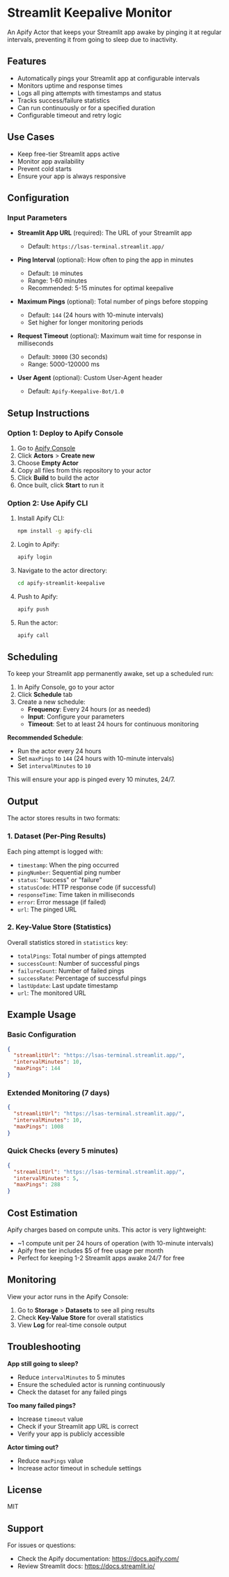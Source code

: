 # Streamlit Keepalive Monitor

An Apify Actor that keeps your Streamlit app awake by pinging it at regular intervals, preventing it from going to sleep due to inactivity.

## Features

- Automatically pings your Streamlit app at configurable intervals
- Monitors uptime and response times
- Logs all ping attempts with timestamps and status
- Tracks success/failure statistics
- Can run continuously or for a specified duration
- Configurable timeout and retry logic

## Use Cases

- Keep free-tier Streamlit apps active
- Monitor app availability
- Prevent cold starts
- Ensure your app is always responsive

## Configuration

### Input Parameters

- **Streamlit App URL** (required): The URL of your Streamlit app
  - Default: `https://lsas-terminal.streamlit.app/`

- **Ping Interval** (optional): How often to ping the app in minutes
  - Default: `10` minutes
  - Range: 1-60 minutes
  - Recommended: 5-15 minutes for optimal keepalive

- **Maximum Pings** (optional): Total number of pings before stopping
  - Default: `144` (24 hours with 10-minute intervals)
  - Set higher for longer monitoring periods

- **Request Timeout** (optional): Maximum wait time for response in milliseconds
  - Default: `30000` (30 seconds)
  - Range: 5000-120000 ms

- **User Agent** (optional): Custom User-Agent header
  - Default: `Apify-Keepalive-Bot/1.0`

## Setup Instructions

### Option 1: Deploy to Apify Console

1. Go to [Apify Console](https://console.apify.com/)
2. Click **Actors** > **Create new**
3. Choose **Empty Actor**
4. Copy all files from this repository to your actor
5. Click **Build** to build the actor
6. Once built, click **Start** to run it

### Option 2: Use Apify CLI

1. Install Apify CLI:
   ```bash
   npm install -g apify-cli
   ```

2. Login to Apify:
   ```bash
   apify login
   ```

3. Navigate to the actor directory:
   ```bash
   cd apify-streamlit-keepalive
   ```

4. Push to Apify:
   ```bash
   apify push
   ```

5. Run the actor:
   ```bash
   apify call
   ```

## Scheduling

To keep your Streamlit app permanently awake, set up a scheduled run:

1. In Apify Console, go to your actor
2. Click **Schedule** tab
3. Create a new schedule:
   - **Frequency**: Every 24 hours (or as needed)
   - **Input**: Configure your parameters
   - **Timeout**: Set to at least 24 hours for continuous monitoring

**Recommended Schedule**:
- Run the actor every 24 hours
- Set `maxPings` to `144` (24 hours with 10-minute intervals)
- Set `intervalMinutes` to `10`

This will ensure your app is pinged every 10 minutes, 24/7.

## Output

The actor stores results in two formats:

### 1. Dataset (Per-Ping Results)
Each ping attempt is logged with:
- `timestamp`: When the ping occurred
- `pingNumber`: Sequential ping number
- `status`: "success" or "failure"
- `statusCode`: HTTP response code (if successful)
- `responseTime`: Time taken in milliseconds
- `error`: Error message (if failed)
- `url`: The pinged URL

### 2. Key-Value Store (Statistics)
Overall statistics stored in `statistics` key:
- `totalPings`: Total number of pings attempted
- `successCount`: Number of successful pings
- `failureCount`: Number of failed pings
- `successRate`: Percentage of successful pings
- `lastUpdate`: Last update timestamp
- `url`: The monitored URL

## Example Usage

### Basic Configuration
```json
{
  "streamlitUrl": "https://lsas-terminal.streamlit.app/",
  "intervalMinutes": 10,
  "maxPings": 144
}
```

### Extended Monitoring (7 days)
```json
{
  "streamlitUrl": "https://lsas-terminal.streamlit.app/",
  "intervalMinutes": 10,
  "maxPings": 1008
}
```

### Quick Checks (every 5 minutes)
```json
{
  "streamlitUrl": "https://lsas-terminal.streamlit.app/",
  "intervalMinutes": 5,
  "maxPings": 288
}
```

## Cost Estimation

Apify charges based on compute units. This actor is very lightweight:
- ~1 compute unit per 24 hours of operation (with 10-minute intervals)
- Apify free tier includes $5 of free usage per month
- Perfect for keeping 1-2 Streamlit apps awake 24/7 for free

## Monitoring

View your actor runs in the Apify Console:
1. Go to **Storage** > **Datasets** to see all ping results
2. Check **Key-Value Store** for overall statistics
3. View **Log** for real-time console output

## Troubleshooting

**App still going to sleep?**
- Reduce `intervalMinutes` to 5 minutes
- Ensure the scheduled actor is running continuously
- Check the dataset for any failed pings

**Too many failed pings?**
- Increase `timeout` value
- Check if your Streamlit app URL is correct
- Verify your app is publicly accessible

**Actor timing out?**
- Reduce `maxPings` value
- Increase actor timeout in schedule settings

## License

MIT

## Support

For issues or questions:
- Check the Apify documentation: https://docs.apify.com/
- Review Streamlit docs: https://docs.streamlit.io/
